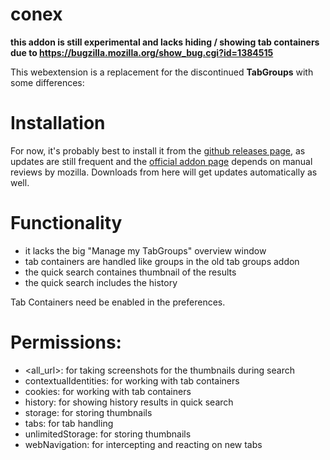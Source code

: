 # conex
**this addon is still experimental and lacks hiding / showing tab containers due to https://bugzilla.mozilla.org/show_bug.cgi?id=1384515**

This webextension is a replacement for the discontinued <b>TabGroups</b> with some differences:

# Installation

For now, it's probably best to install it from the [github releases page](https://github.com/kesselborn/conex/releases),
as updates are still frequent and the [official addon page](https://addons.mozilla.org/en-us/firefox/addon/conex/)
depends on manual reviews by mozilla. Downloads from here will get updates automatically as well.

# Functionality

- it lacks the big "Manage my TabGroups" overview window
- tab containers are handled like groups in the old tab groups addon
- the quick search containes thumbnail of the results
- the quick search includes the history

Tab Containers need be enabled in the preferences.

# Permissions:

- <all_url>: for taking screenshots for the thumbnails during search
- contextualIdentities: for working with tab containers
- cookies: for working with tab containers
- history: for showing history results in quick search
- storage: for storing thumbnails
- tabs: for tab handling
- unlimitedStorage: for storing thumbnails
- webNavigation: for intercepting and reacting on new tabs


